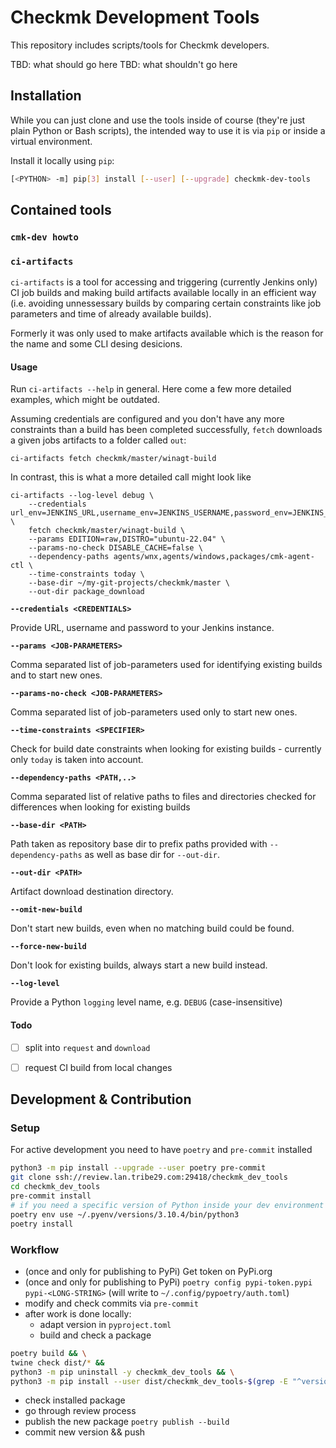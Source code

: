 # Checkmk Development Tools

This repository includes scripts/tools for Checkmk developers.

TBD: what should go here
TBD: what shouldn't go here


## Installation

While you can just clone and use the tools inside of course (they're just plain Python or Bash
scripts), the intended way to use it is via `pip` or inside a virtual environment.

Install it locally using `pip`:

```sh
[<PYTHON> -m] pip[3] install [--user] [--upgrade] checkmk-dev-tools
```

## Contained tools

### `cmk-dev howto`

### `ci-artifacts`

`ci-artifacts` is a tool for accessing and triggering (currently Jenkins only) CI job builds and
making build artifacts available locally in an efficient way (i.e. avoiding unnessessary builds by
comparing certain constraints like job parameters and time of already available builds).

Formerly it was only used to make artifacts available which is the reason for the name and some
CLI desing desicions.


#### Usage

Run `ci-artifacts --help` in general. Here come a few more detailed examples,
which might be outdated.

Assuming credentials are configured and you don't have any more constraints than
a build has been completed successfully, `fetch` downloads a given jobs artifacts
to a folder called `out`:
```
ci-artifacts fetch checkmk/master/winagt-build
```

In contrast, this is what a more detailed call might look like
```
ci-artifacts --log-level debug \
    --credentials url_env=JENKINS_URL,username_env=JENKINS_USERNAME,password_env=JENKINS_PASSWORD \
    fetch checkmk/master/winagt-build \
    --params EDITION=raw,DISTRO="ubuntu-22.04" \
    --params-no-check DISABLE_CACHE=false \
    --dependency-paths agents/wnx,agents/windows,packages/cmk-agent-ctl \
    --time-constraints today \
    --base-dir ~/my-git-projects/checkmk/master \
    --out-dir package_download
```

**`--credentials <CREDENTIALS>`**

Provide URL, username and password to your Jenkins instance.

**`--params <JOB-PARAMETERS>`**

Comma separated list of job-parameters used for identifying existing builds and
to start new ones.

**`--params-no-check <JOB-PARAMETERS>`**

Comma separated list of job-parameters used only to start new ones.

**`--time-constraints <SPECIFIER>`**

Check for build date constraints when looking for existing builds - currently
only `today` is taken into account.

**`--dependency-paths <PATH,..>`**

Comma separated list of relative paths to files and directories checked for
differences when looking for existing builds

**`--base-dir <PATH>`**

Path taken as repository base dir to prefix paths provided with `--dependency-paths`
as well as base dir for `--out-dir`.

**`--out-dir <PATH>`**

Artifact download destination directory.

**`--omit-new-build`**

Don't start new builds, even when no matching build could be found.

**`--force-new-build`**

Don't look for existing builds, always start a new build instead.

**`--log-level`**

Provide a Python `logging` level name, e.g. `DEBUG` (case-insensitive)

#### Todo

- [ ] split into `request` and `download`
- [ ] request CI build from local changes


## Development & Contribution

### Setup

For active development you need to have `poetry` and `pre-commit` installed

```sh
python3 -m pip install --upgrade --user poetry pre-commit
git clone ssh://review.lan.tribe29.com:29418/checkmk_dev_tools
cd checkmk_dev_tools
pre-commit install
# if you need a specific version of Python inside your dev environment
poetry env use ~/.pyenv/versions/3.10.4/bin/python3
poetry install
```

### Workflow

* (once and only for publishing to PyPi) Get token on PyPi.org
* (once and only for publishing to PyPi) `poetry config pypi-token.pypi pypi-<LONG-STRING>`
  (will write to `~/.config/pypoetry/auth.toml`)
* modify and check commits via `pre-commit`
* after work is done locally:
  - adapt version in `pyproject.toml`
  - build and check a package
```sh
poetry build && \
twine check dist/* &&
python3 -m pip uninstall -y checkmk_dev_tools && \
python3 -m pip install --user dist/checkmk_dev_tools-$(grep -E "^version.?=" pyproject.toml | cut -d '"' -f 2)-py3-none-any.whl
```
  - check installed package
  - go through review process
  - publish the new package `poetry publish --build`
  - commit new version && push
